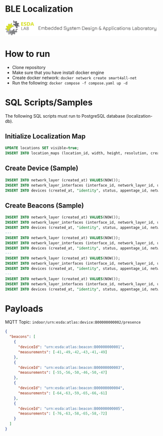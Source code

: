 
# BLE Localization

![ESDA-Logo](/assets/esda_logo.png)

# How to run
* Clone repository
* Make sure that you have install docker engine
* Create docker network: `docker network create smart4all-net`
* Run the following: `docker compose -f compose.yaml up -d`


# SQL Scripts/Samples
The following SQL scripts must run to PostgreSQL database (localization-db).

## Initialize Localization Map
```sql
UPDATE locations SET visible=true;
INSERT INTO location_maps (location_id, width, height, resolution, created_at, updated_at) VALUES (1, 550, 665, 0.05, NOW(), NOW());
```

## Create Device (Sample)
```sql
INSERT INTO network_layer (created_at) VALUES(NOW());
INSERT INTO network_layer_interfaces (interface_id, network_layer_id, urn) VALUES('BLE', (SELECT currval(pg_get_serial_sequence('network_layer', 'id'))), 'B00000000002'); -- BLE
INSERT INTO devices (created_at, "identity", status, appentage_id, network_layerid,coordinates) VALUES(NOW(), 'urn:esda:atlas:device:B00000000002', 1, 1, (SELECT currval(pg_get_serial_sequence('network_layer', 'id'))), '{"cartesian": [{"x": 0, "y": 0}]}');
```

## Create Beacons (Sample)
```sql
INSERT INTO network_layer (created_at) VALUES(NOW());
INSERT INTO network_layer_interfaces (interface_id, network_layer_id, urn) VALUES('BLE', (SELECT currval(pg_get_serial_sequence('network_layer', 'id'))), 'B00000000001'); -- BLE
INSERT INTO devices (created_at, "identity", status, appentage_id, network_layerid,coordinates) VALUES(NOW(), 'urn:esda:atlas:beacon:B00000000001', 1, 1, (SELECT currval(pg_get_serial_sequence('network_layer', 'id'))), '{"cartesian": [{"x": 2, "y": 2}]}');
---
INSERT INTO network_layer (created_at) VALUES(NOW());
INSERT INTO network_layer_interfaces (interface_id, network_layer_id, urn) VALUES('BLE', (SELECT currval(pg_get_serial_sequence('network_layer', 'id'))), 'B00000000001'); -- BLE
INSERT INTO devices (created_at, "identity", status, appentage_id, network_layerid,coordinates) VALUES(NOW(), 'urn:esda:atlas:beacon:B00000000001', 1, 1, (SELECT currval(pg_get_serial_sequence('network_layer', 'id'))), '{"cartesian": [{"x": 2, "y": -2}]}');
---
INSERT INTO network_layer (created_at) VALUES(NOW());
INSERT INTO network_layer_interfaces (interface_id, network_layer_id, urn) VALUES('BLE', (SELECT currval(pg_get_serial_sequence('network_layer', 'id'))), 'B00000000001'); -- BLE
INSERT INTO devices (created_at, "identity", status, appentage_id, network_layerid,coordinates) VALUES(NOW(), 'urn:esda:atlas:beacon:B00000000001', 1, 1, (SELECT currval(pg_get_serial_sequence('network_layer', 'id'))), '{"cartesian": [{"x": -2, "y": 2}]}');
---
INSERT INTO network_layer (created_at) VALUES(NOW());
INSERT INTO network_layer_interfaces (interface_id, network_layer_id, urn) VALUES('BLE', (SELECT currval(pg_get_serial_sequence('network_layer', 'id'))), 'B00000000001'); -- BLE
INSERT INTO devices (created_at, "identity", status, appentage_id, network_layerid,coordinates) VALUES(NOW(), 'urn:esda:atlas:beacon:B00000000001', 1, 1, (SELECT currval(pg_get_serial_sequence('network_layer', 'id'))), '{"cartesian": [{"x": -2, "y": -2}]}');
```

# Payloads

MQTT Topic: `indoor/urn:esda:atlas:device:B00000000002/presence`
```json
{
  "beacons": [
    {
      "deviceId": "urn:esda:atlas:beacon:B00000000001",
      "measurements": [-41,-49,-42,-43,-41,-49]
    },
    {
      "deviceId": "urn:esda:atlas:beacon:B00000000003",
      "measurements": [-55,-56,-50,-46,-50,-47]
    },
    {
      "deviceId": "urn:esda:atlas:beacon:B00000000004",
      "measurements": [-64,-63,-59,-65,-66,-61]
    },
    {
      "deviceId": "urn:esda:atlas:beacon:B00000000005",
      "measurements": [-76,-63,-58,-65,-58,-72]
    }
  ]
}
```

